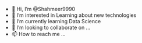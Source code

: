 - 👋 Hi, I’m @Shahmeer9990
- 👀 I’m interested in Learning about new technologies
- 🌱 I’m currently learning Data Science
- 💞️ I’m looking to collaborate on ...
- 📫 How to reach me ...

<!---
Shahmeer9990/Shahmeer9990 is a ✨ special ✨ repository because its `README.md` (this file) appears on your GitHub profile.
You can click the Preview link to take a look at your changes.
--->
